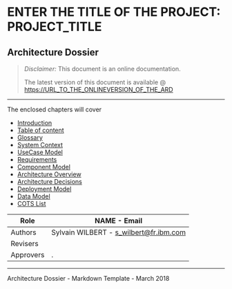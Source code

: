 # ENTER THE TITLE OF THE PROJECT: PROJECT_TITLE

## Architecture Dossier

> _Disclaimer:_ This document is an online documentation.
>
> The latest version of this document is available @
> <https://URL_TO_THE_ONLINEVERSION_OF_THE_ARD>

* * *

The enclosed chapters will cover

- [Introduction](./0000.Introduction.md)
- [Table of content](./0001.TableOfContent.md)
- [Glossary](./0002.Glossary.md)
- [System Context](./0100.SystemContext.md)
- [UseCase Model](./0200.UseCaseModel.md)
- [Requirements](./0300.Requirements.md)
- [Component Model](./0400.ComponentsModel.md)
- [Architecture Overview](./0500.ArchitectureOverview.md)
- [Architecture Decisions](./0600.ArchitectureDecisions.md)
- [Deployment Model](./0700.DeploymentModel.md)
- [Data Model](./0800.DataModel.md)
- [COTS List](./0900.COTSList.md)

| Role      | NAME - Email                           |
| --------- | -------------------------------------- |
| Authors   | Sylvain WILBERT - s_wilbert@fr.ibm.com |
| Revisers  |                                        |
| Approvers | .                                      |

* * *

Architecture Dossier - Markdown Template - March 2018
